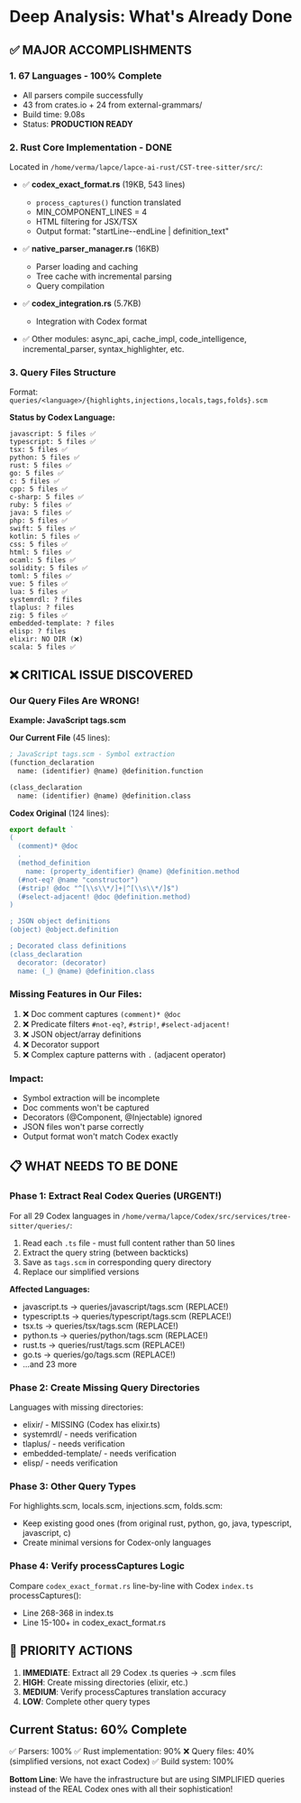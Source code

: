 # Deep Analysis: What's Already Done

## ✅ MAJOR ACCOMPLISHMENTS

### 1. **67 Languages - 100% Complete** 
- All parsers compile successfully
- 43 from crates.io + 24 from external-grammars/
- Build time: 9.08s
- Status: **PRODUCTION READY**

### 2. **Rust Core Implementation - DONE**
Located in `/home/verma/lapce/lapce-ai-rust/CST-tree-sitter/src/`:

- ✅ **codex_exact_format.rs** (19KB, 543 lines)
  - `process_captures()` function translated
  - MIN_COMPONENT_LINES = 4
  - HTML filtering for JSX/TSX
  - Output format: "startLine--endLine | definition_text"
  
- ✅ **native_parser_manager.rs** (16KB)
  - Parser loading and caching
  - Tree cache with incremental parsing
  - Query compilation
  
- ✅ **codex_integration.rs** (5.7KB)
  - Integration with Codex format
  
- ✅ Other modules: async_api, cache_impl, code_intelligence, incremental_parser, syntax_highlighter, etc.

### 3. **Query Files Structure**
Format: `queries/<language>/{highlights,injections,locals,tags,folds}.scm`

**Status by Codex Language:**
```
javascript: 5 files ✅
typescript: 5 files ✅
tsx: 5 files ✅
python: 5 files ✅
rust: 5 files ✅
go: 5 files ✅
c: 5 files ✅
cpp: 5 files ✅
c-sharp: 5 files ✅
ruby: 5 files ✅
java: 5 files ✅
php: 5 files ✅
swift: 5 files ✅
kotlin: 5 files ✅
css: 5 files ✅
html: 5 files ✅
ocaml: 5 files ✅
solidity: 5 files ✅
toml: 5 files ✅
vue: 5 files ✅
lua: 5 files ✅
systemrdl: ? files
tlaplus: ? files
zig: 5 files ✅
embedded-template: ? files
elisp: ? files
elixir: NO DIR (❌)
scala: 5 files ✅
```

## ❌ CRITICAL ISSUE DISCOVERED

### Our Query Files Are WRONG!

**Example: JavaScript tags.scm**

**Our Current File** (45 lines):
```scm
; JavaScript tags.scm - Symbol extraction
(function_declaration
  name: (identifier) @name) @definition.function

(class_declaration
  name: (identifier) @name) @definition.class
```

**Codex Original** (124 lines):
```typescript
export default `
(
  (comment)* @doc
  .
  (method_definition
    name: (property_identifier) @name) @definition.method
  (#not-eq? @name "constructor")
  (#strip! @doc "^[\\s\\*/]+|^[\\s\\*/]$")
  (#select-adjacent! @doc @definition.method)
)

; JSON object definitions
(object) @object.definition

; Decorated class definitions
(class_declaration
  decorator: (decorator)
  name: (_) @name) @definition.class
```

### Missing Features in Our Files:
1. ❌ Doc comment captures `(comment)* @doc`
2. ❌ Predicate filters `#not-eq?`, `#strip!`, `#select-adjacent!`
3. ❌ JSON object/array definitions
4. ❌ Decorator support
5. ❌ Complex capture patterns with `.` (adjacent operator)

### Impact:
- Symbol extraction will be incomplete
- Doc comments won't be captured
- Decorators (@Component, @Injectable) ignored
- JSON files won't parse correctly
- Output format won't match Codex exactly

## 📋 WHAT NEEDS TO BE DONE

### Phase 1: Extract Real Codex Queries (URGENT!)
For all 29 Codex languages in `/home/verma/lapce/Codex/src/services/tree-sitter/queries/`:

1. Read each `.ts` file - must full content rather than 50 lines 
2. Extract the query string (between backticks)
3. Save as `tags.scm` in corresponding query directory
4. Replace our simplified versions

**Affected Languages:**
- javascript.ts → queries/javascript/tags.scm (REPLACE!)
- typescript.ts → queries/typescript/tags.scm (REPLACE!)
- tsx.ts → queries/tsx/tags.scm (REPLACE!)
- python.ts → queries/python/tags.scm (REPLACE!)
- rust.ts → queries/rust/tags.scm (REPLACE!)
- go.ts → queries/go/tags.scm (REPLACE!)
- ...and 23 more

### Phase 2: Create Missing Query Directories
Languages with missing directories:
- elixir/ - MISSING (Codex has elixir.ts)
- systemrdl/ - needs verification
- tlaplus/ - needs verification
- embedded-template/ - needs verification
- elisp/ - needs verification

### Phase 3: Other Query Types
For highlights.scm, locals.scm, injections.scm, folds.scm:
- Keep existing good ones (from original rust, python, go, java, typescript, javascript, c)
- Create minimal versions for Codex-only languages

### Phase 4: Verify processCaptures Logic
Compare `codex_exact_format.rs` line-by-line with Codex `index.ts` processCaptures():
- Line 268-368 in index.ts
- Line 15-100+ in codex_exact_format.rs

## 🎯 PRIORITY ACTIONS

1. **IMMEDIATE**: Extract all 29 Codex .ts queries → .scm files
2. **HIGH**: Create missing directories (elixir, etc.)
3. **MEDIUM**: Verify processCaptures translation accuracy
4. **LOW**: Complete other query types

## Current Status: 60% Complete

✅ Parsers: 100%
✅ Rust implementation: 90%
❌ Query files: 40% (simplified versions, not exact Codex)
✅ Build system: 100%

**Bottom Line**: We have the infrastructure but are using SIMPLIFIED queries instead of the REAL Codex ones with all their sophistication!
